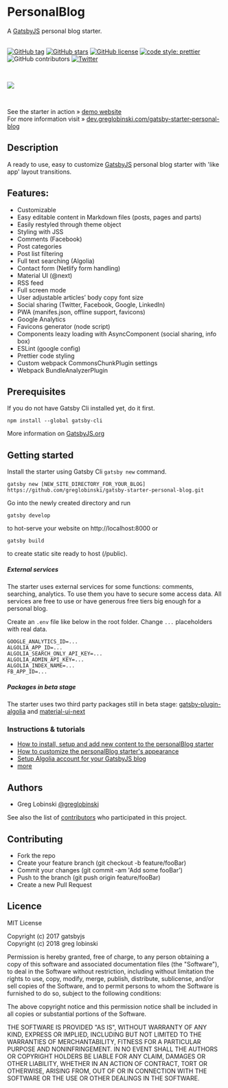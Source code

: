 # PersonalBlog

A [GatsbyJS](https://www.gatsbyjs.org/) personal blog starter. <br /><br />

[![GitHub tag](https://img.shields.io/github/tag/greglobinski/gatsby-starter-personal-blog.svg)](https://github.com/greglobinski/gatsby-starter-personal-blog)
[![GitHub stars](https://img.shields.io/github/stars/greglobinski/gatsby-starter-personal-blog.svg)](https://github.com/greglobinski/gatsby-starter-personal-blog/stargazers)
[![GitHub license](https://img.shields.io/github/license/greglobinski/gatsby-starter-personal-blog.svg)](https://github.com/greglobinski/gatsby-starter-personal-blog/blob/master/LICENSE)
[![code style: prettier](https://img.shields.io/badge/code_style-prettier-ff69b4.svg?style=flat-square)](https://github.com/prettier/prettier)
![GitHub contributors](https://img.shields.io/github/contributors/greglobinski/gatsby-starter-personal-blog.svg)
[![Twitter](https://img.shields.io/twitter/url/https/github.com/greglobinski/gatsby-starter-personal-blog.svg?style=social)](https://twitter.com/intent/tweet?text=Wow:&url=https%3A%2F%2Fgithub.com%2Fgreglobinski%2Fgatsby-starter-personal-blog)

  <br />

![](static/screens/gatsby-starter-personal-blog.gif) <br />

  <br />

See the starter in action » [demo website](https://gatsby-starter-personal-blog.greglobinski.com/) <br />For more information visit » [dev.greglobinski.com/gatsby-starter-personal-blog](https://dev.greglobinski.com/gatsby-starter-personal-blog/)

## Description

A ready to use, easy to customize [GatsbyJS](https://github.com/gatsbyjs/gatsby) personal blog starter with 'like app' layout transitions.

## Features:

* Customizable
* Easy editable content in Markdown files (posts, pages and parts)
* Easily restyled through theme object
* Styling with JSS
* Comments (Facebook)
* Post categories
* Post list filtering
* Full text searching (Algolia)
* Contact form (Netlify form handling)
* Material UI (@next)
* RSS feed
* Full screen mode
* User adjustable articles’ body copy font size
* Social sharing (Twitter, Facebook, Google, LinkedIn)
* PWA (manifes.json, offline support, favicons)
* Google Analytics
* Favicons generator (node script)
* Components leazy loading with AsyncComponent (social sharing, info box)
* ESLint (google config)
* Prettier code styling
* Custom webpack CommonsChunkPlugin settings
* Webpack BundleAnalyzerPlugin

## Prerequisites

If you do not have Gatsby Cli installed yet, do it first.

```text
npm install --global gatsby-cli
```

More information on [GatsbyJS.org](https://www.gatsbyjs.org/tutorial/part-one)

## Getting started

Install the starter using Gatsby Cli `gatsby new` command.

```text
gatsby new [NEW_SITE_DIRECTORY_FOR_YOUR_BLOG] https://github.com/greglobinski/gatsby-starter-personal-blog.git
```

Go into the newly created directory and run

```text
gatsby develop
```

to hot-serve your website on http://localhost:8000 or

```text
gatsby build
```

to create static site ready to host (/public).

##### External services

The starter uses external services for some functions: comments, searching, analytics. To use them you have to secure some access data. All services are free to use or have generous free tiers big enough for a personal blog.

Create an `.env` file like below in the root folder. Change `...` placeholders with real data.

```text
GOOGLE_ANALYTICS_ID=...
ALGOLIA_APP_ID=...
ALGOLIA_SEARCH_ONLY_API_KEY=...
ALGOLIA_ADMIN_API_KEY=...
ALGOLIA_INDEX_NAME=...
FB_APP_ID=...
```

##### Packages in beta stage

The starter uses two third party packages still in beta stage: [gatsby-plugin-algolia](https://github.com/algolia/gatsby-plugin-algolia) and [material-ui-next](https://material-ui-next.com/)

### Instructions & tutorials

* [How to install, setup and add new content to the personalBlog starter](https://dev.greglobinski.com/install-personal-blog-starter/)
* [How to customize the personalBlog starter's appearance](https://dev.greglobinski.com/customize-personal-blog-starter/)
* [Setup Algolia account for your GatsbyJS blog](https://dev.greglobinski.com/setup-algolia-account/)
* [more](https://dev.greglobinski.com/install-personal-blog-starter/)

## Authors

* Greg Lobinski [@greglobinski](https://github.com/greglobinski)

See also the list of [contributors](https://github.com/greglobinski/gatsby-starter-personal-blog/graphs/contributors) who participated in this project.

## Contributing

* Fork the repo
* Create your feature branch (git checkout -b feature/fooBar)
* Commit your changes (git commit -am 'Add some fooBar')
* Push to the branch (git push origin feature/fooBar)
* Create a new Pull Request

## Licence

MIT License

Copyright (c) 2017 gatsbyjs <br />Copyright (c) 2018 greg lobinski

Permission is hereby granted, free of charge, to any person obtaining a copy of this software and associated documentation files (the "Software"), to deal in the Software without restriction, including without limitation the rights to use, copy, modify, merge, publish, distribute, sublicense, and/or sell
copies of the Software, and to permit persons to whom the Software is furnished to do so, subject to the following conditions:

The above copyright notice and this permission notice shall be included in all copies or substantial portions of the Software.

THE SOFTWARE IS PROVIDED "AS IS", WITHOUT WARRANTY OF ANY KIND, EXPRESS OR IMPLIED, INCLUDING BUT NOT LIMITED TO THE WARRANTIES OF MERCHANTABILITY, FITNESS FOR A PARTICULAR PURPOSE AND NONINFRINGEMENT. IN NO EVENT SHALL THE AUTHORS OR COPYRIGHT HOLDERS BE LIABLE FOR ANY CLAIM, DAMAGES OR OTHER LIABILITY, WHETHER IN AN ACTION OF CONTRACT, TORT OR OTHERWISE, ARISING FROM, OUT OF OR IN CONNECTION WITH THE SOFTWARE OR THE USE OR OTHER DEALINGS IN THE SOFTWARE.
